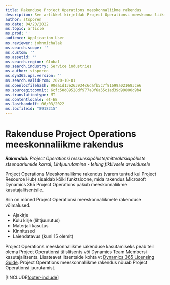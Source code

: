 ```yaml
---
title: Rakenduse Project Operations meeskonnaliikme rakendus
description: See artikkel kirjeldab Project Operationsi meeskonna liikme rakendust rakenduses Microsoft Dynamics 365 Project Operations.
author: stsporen
ms.date: 04/20/2022
ms.topic: article
ms.prod: ''
audience: Application User
ms.reviewer: johnmichalak
ms.search.scope: ''
ms.custom: ''
ms.assetid: ''
ms.search.region: Global
ms.search.industry: Service industries
ms.author: stsporen
ms.dyn365.ops.version: ''
ms.search.validFrom: 2020-10-01
ms.openlocfilehash: 90ea1d13e263934c6dafb5c7f81699a021683ce6
ms.sourcegitcommit: 6cfc50d89528df977a8f6a55c1ad39d99800d9b4
ms.translationtype: MT
ms.contentlocale: et-EE
ms.lasthandoff: 06/03/2022
ms.locfileid: "8918215"
---
```

# <a name="project-operations-team-member-app"></a>Rakenduse Project Operations meeskonnaliikme rakendus

_**Rakendub:** Project Operationsi ressurssipõhiste/mitteaktsiapõhiste stsenaariumide korral,  Lihtjuurutamine - tehing fiktiivsele arveldusele_

Project Operations Meeskonnaliikme rakendus (varem tuntud kui Project Resource Hub) sisaldab kõiki funktsioone, mida rakendus Microsoft Dynamics 365 Project Operations pakub meeskonnaliikme kasutajalitsentsile.

Siin on mõned Project Operationsi meeskonnaliikmete rakenduse võimalused.

- Ajakirje
- Kulu kirje (lihtjuurutus)
- Materjali kasutus
- Kinnitused
- Laiendatavus (kuni 15 olemit)

Project Operations meeskonnaliikme rakenduse kasutamiseks peab teil olema Project Operationsi täislitsents või Dynamics Team Membersi kasutajalitsents. Lisateavet litsentside kohta vt [Dynamics 365 Licensing Guide](https://go.microsoft.com/fwlink/?LinkId=866544&clcid=0x409). Project Operations meeskonnaliikme rakendus nõuab Project Operationsi juurutamist.

[!INCLUDE[footer-include](../includes/footer-banner.md)]
